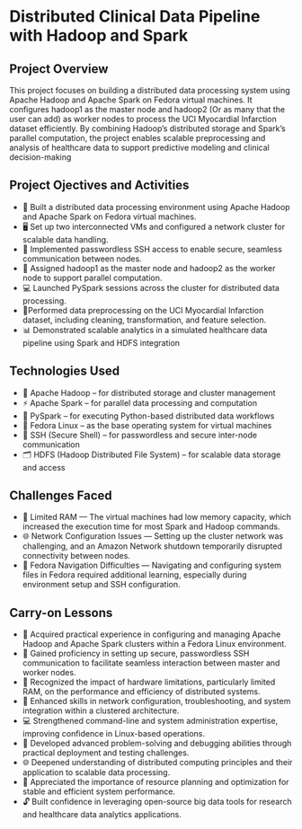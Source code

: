 # Distributed Clinical Data Pipeline with Hadoop and Spark
## Project Overview
This project focuses on building a distributed data processing system using Apache Hadoop and Apache Spark on Fedora virtual machines. It configures hadoop1 as the master node and hadoop2 (Or as many that the user can add) as worker nodes to process the UCI Myocardial Infarction dataset efficiently. By combining Hadoop’s distributed storage and Spark’s parallel computation, the project enables scalable preprocessing and analysis of healthcare data to support predictive modeling and clinical decision-making
## Project Ojectives and Activities
- 🧠 Built a distributed data processing environment using Apache Hadoop and Apache Spark on Fedora virtual machines.
- 🖥️ Set up two interconnected VMs and configured a network cluster for scalable data handling.
- 🔑 Implemented passwordless SSH access to enable secure, seamless communication between nodes.
- 🧩 Assigned hadoop1 as the master node and hadoop2 as the worker node to support parallel computation.
- 💻 Launched PySpark sessions across the cluster for distributed data processing.
- 🧹Performed data preprocessing on the UCI Myocardial Infarction dataset, including cleaning, transformation, and feature selection.
- 📊 Demonstrated scalable analytics in a simulated healthcare data pipeline using Spark and HDFS integration
## Technologies Used
- 🐘 Apache Hadoop – for distributed storage and cluster management
- ⚡ Apache Spark – for parallel data processing and computation
- 🐍 PySpark – for executing Python-based distributed data workflows
- 🧩 Fedora Linux – as the base operating system for virtual machines
- 🔑 SSH (Secure Shell) – for passwordless and secure inter-node communication
- 🗂️ HDFS (Hadoop Distributed File System) – for scalable data storage and access
## Challenges Faced
- 💾 Limited RAM — The virtual machines had low memory capacity, which increased the execution time for most Spark and Hadoop commands.
- 🌐 Network Configuration Issues — Setting up the cluster network was challenging, and an Amazon Network shutdown temporarily disrupted connectivity between nodes.
- 🐧 Fedora Navigation Difficulties — Navigating and configuring system files in Fedora required additional learning, especially during environment setup and SSH configuration.
## Carry-on Lessons
- 🧩 Acquired practical experience in configuring and managing Apache Hadoop and Apache Spark clusters within a Fedora Linux environment.
- 🔑 Gained proficiency in setting up secure, passwordless SSH communication to facilitate seamless interaction between master and worker nodes.
- 💾 Recognized the impact of hardware limitations, particularly limited RAM, on the performance and efficiency of distributed systems.
- 🧰 Enhanced skills in network configuration, troubleshooting, and system integration within a clustered architecture.
- 💻 Strengthened command-line and system administration expertise, improving confidence in Linux-based operations.
- 🚀 Developed advanced problem-solving and debugging abilities through practical deployment and testing challenges.
- 🌐 Deepened understanding of distributed computing principles and their application to scalable data processing.
- 🧮 Appreciated the importance of resource planning and optimization for stable and efficient system performance.
- 🔓 Built confidence in leveraging open-source big data tools for research and healthcare data analytics applications.
